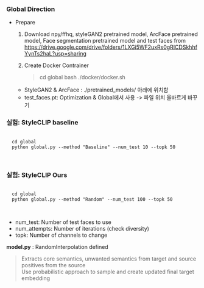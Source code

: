 ### Global Direction

- Prepare

  1. Download npy/ffhq, styleGAN2 pretrained model, ArcFace pretrained model, Face segmentation pretrained model and test faces from      https://drive.google.com/drive/folders/1LXGi5WF2uxRs0gRICDSkhhfYynTs2haL?usp=sharing
  
  2. Create Docker Contrainer
      > cd global 
      > bash ./docker/docker.sh
    

  * StyleGAN2 & ArcFace : ./pretrained_models/ 아래에 위치함
  * test_faces.pt: Optimization & Global에서 사용 -> 파일 위치 올바르게 바꾸기

### 실험: StyleCLIP baseline 
  
  <pre>
  <code>
  cd global
  python global.py --method "Baseline" --num_test 10 --topk 50
  </code>
  </pre>
  
### 실험: StyleCLIP Ours

  <pre>
  <code>
  cd global 
  python global.py --method "Random" --num_test 100 --topk 50
  </code>
  </pre>

  * num_test: Number of test faces to use
  * num_attempts: Number of iterations (check diversity)
  * topk: Number of channels to change


**model.py** : RandomInterpolation defined
   
   > Extracts core semantics, unwanted semantics from target and source positives from the source <br>
     Use probabilistic approach to sample and create updated final target embedding
